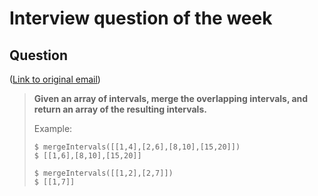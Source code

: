 # Interview question of the week

## Question

([Link to original email](https://buttondown.email/cassidoo/archive/the-creation-of-a-thousand-forests-is-in-one/))

> **Given an array of intervals, merge the overlapping intervals, and return an
> array of the resulting intervals.**
>
> Example:
>
> ```
> $ mergeIntervals([[1,4],[2,6],[8,10],[15,20]])
> $ [[1,6],[8,10],[15,20]]
>
> $ mergeIntervals([[1,2],[2,7]])
> $ [[1,7]]
> ```
